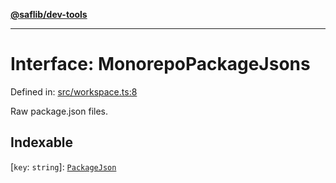[**@saflib/dev-tools**](../index.md)

***

# Interface: MonorepoPackageJsons

Defined in: [src/workspace.ts:8](https://github.com/sderickson/saflib/blob/93787f8fa8958c7d8341f08515302a77bc550495/dev-tools/src/workspace.ts#L8)

Raw package.json files.

## Indexable

\[`key`: `string`\]: [`PackageJson`](PackageJson.md)
